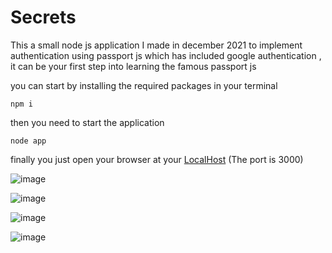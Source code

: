 # Secrets
This a small node js application I made in december 2021 to implement authentication using passport js which has included google authentication , it can be your first step into learning the famous passport js

you can start by installing the required packages in your terminal
```
npm i
```
then you need to start the application
```
node app
```
 finally you just open your browser at your  [LocalHost](http://localhost:3000/) (The port is 3000)
 
 ![image](https://user-images.githubusercontent.com/38863465/176991028-35b6cb27-3aab-4749-87ae-f33a5dc02fe6.png)

 
 
 ![image](https://user-images.githubusercontent.com/38863465/176991054-7d60dba2-c742-46af-bb31-b51df5526110.png)


![image](https://user-images.githubusercontent.com/38863465/176991063-64986153-de80-4e09-aef5-255c486e0c52.png)


![image](https://user-images.githubusercontent.com/38863465/176991084-027b9d64-5041-4995-86bb-29341c877b64.png)



   
